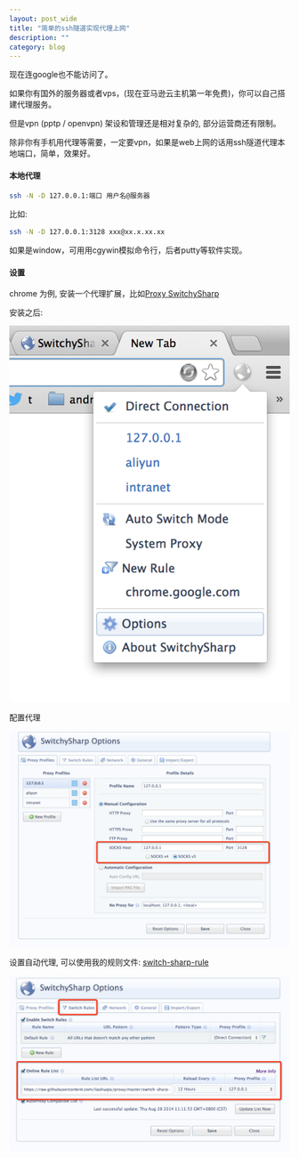 ```yaml
---
layout: post_wide
title: "简单的ssh隧道实现代理上网"
description: ""
category: blog
---
```


现在连google也不能访问了。

如果你有国外的服务器或者vps，(现在亚马逊云主机第一年免费)，你可以自己搭建代理服务。

但是vpn (pptp / openvpn) 架设和管理还是相对复杂的, 部分运营商还有限制。

除非你有手机用代理等需要，一定要vpn，如果是web上网的话用ssh隧道代理本地端口，简单，效果好。

#### 本地代理

```bash
ssh -N -D 127.0.0.1:端口 用户名@服务器
```

比如:

```bash
ssh -N -D 127.0.0.1:3128 xxx@xx.x.xx.xx
```

如果是window，可用用cgywin模拟命令行，后者putty等软件实现。


#### 设置

chrome 为例, 安装一个代理扩展，比如[Proxy SwitchySharp](https://chrome.google.com/webstore/detail/proxy-switchysharp/dpplabbmogkhghncfbfdeeokoefdjegm?)

安装之后:

<div class='row'>
    <div class='col-md-offset-4 col-md-4'>
        <img src='/assets/img/proxy-switchy-sharp.png'/>
    </div>
</div>

配置代理

<div class='row'>
    <div class='col-md-offset-2 col-md-8'>
        <img src='/assets/img/proxy-set-socks-v5.png'/>
    </div>
</div>

设置自动代理, 可以使用我的规则文件: [switch-sharp-rule](https://github.com/liaohuqiu/proxy/blob/master/switch-sharp-rule)

<div class='row'>
    <div class='col-md-offset-2 col-md-8'>
        <img src='/assets/img/proxy-auto-swith-online-list.png'/>
    </div>
</div>







